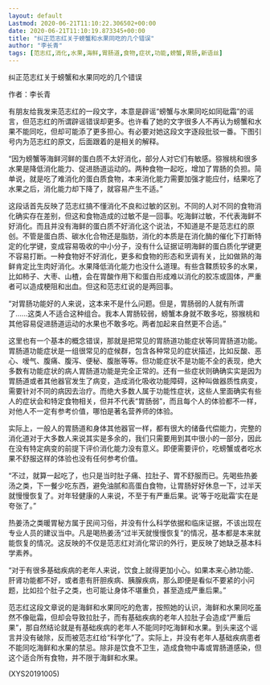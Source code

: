 ```yaml
---
layout: default
Lastmod: 2020-06-21T11:10:22.306502+00:00
date: 2020-06-21T11:10:19.873345+00:00
title: "纠正范志红关于螃蟹和水果同吃的几个错误"
author: "李长青"
tags: [范志红,消化,水果,海鲜,胃肠道,食物,症状,功能,螃蟹,胃肠,新语丝]
---
```


纠正范志红关于螃蟹和水果同吃的几个错误

作者：李长青

有朋友给我发来范志红的一段文字，本意是辟谣“螃蟹与水果同吃如同砒霜”的谣言，但范志红的所谓辟谣错误却更多。也许看了她的文字很多人不再认为螃蟹和水果不能同吃，但却可能添了更多担心。有必要对她这段文字逐段批驳一番。下图引号内为范志红的原文，后面跟着的是相关的解释。

“因为螃蟹等海鲜河鲜的蛋白质不太好消化，部分人对它们有敏感。猕猴桃和很多水果是降低消化能力、促进肠道运动的。两种食物一起吃，增加了胃肠的负担。简单说，就是吃了难消化的蛋白质食物，本来消化能力需要加强才能应付，结果吃了水果之后，消化能力却下降了，就容易产生不适。”

这段话首先反映了范志红搞不懂消化不良和过敏的区别。不同的人对不同的食物消化确实存在差别，但这和食物造成的过敏不是一回事。吃海鲜过敏，不代表海鲜不好消化。而且并没有海鲜的蛋白质不好消化这个说法，不知道是不是范志红的原创。不管是蛋白质、碳水化合物还是脂肪，消化的本质是在消化酶的催化下打断特定的化学键，变成容易吸收的中小分子，没有什么证据证明海鲜的蛋白质化学键更不容易打断。一种食物好不好消化，更多和食物的形态和烹调有关，比如做熟的海鲜肯定比生肉好消化。水果降低消化能力也没什么道理。有些含鞣质较多的水果，比如柿子、大枣、山楂，会在胃酸作用下和蛋白形成难以消化的胶冻或固体，严重者可以造成梗阻和出血。但这和范志红说的是两回事。

“对胃肠功能好的人来说，这本来不是什么问题。但是，胃肠弱的人就有所谓了......这类人不适合这种组合。我本人胃肠较弱，螃蟹本身就不敢多吃，猕猴桃和其他容易促进肠道运动的水果也不敢多吃。两者加起来自然更不合适。”

这里也有一个基本的概念错误，那就是把常见的胃肠道功能症状等同胃肠道功能。胃肠道功能症状是一组很常见的症候群，包含各种常见的症状描述，比如反酸、恶心、嗳气、腹痛、腹泻、便秘、腹胀等等。但功能症状不是功能不全的表现，绝大多数有功能症状的病人胃肠道功能是完全正常的。还有一些症状则确确实实是因为胃肠道或者其他器官发生了病变，造成消化吸收功能障碍，这种叫做器质性病变，需要针对不同的病因去治疗。而绝大多数人属于功能性症状，这些人里面确实有些人的症状会和特定食物相关，但并不代表“胃肠弱”，而且每个人的体验都不一样，对他人不一定有参考价值，哪怕是著名营养师的体验。

实际上，一般人的胃肠道和身体其他器官一样，都有很大的储备代偿能力，完整的消化道对于大多数人来说其实是多余的，我们只需要用到其中很小的一部分，因此在没有特定病变的前提下评价消化能力没有意义。即便需要评价，吃螃蟹或者吃水果不舒服这样的体验也没有任何参考价值。

“不过，就算一起吃了，也只是当时肚子痛、拉肚子、胃不舒服而已。先喝些热姜汤之类，下一餐少吃东西，避免油腻和高蛋白食物，让胃肠好好休息一下，过半天就慢慢恢复了。对年轻健康的人来说，不至于有严重后果。说‘等于吃砒霜’实在是夸张了。”

热姜汤之类暖胃秘方属于民间习俗，并没有什么科学依据和临床证据，不该出现在专业人员的建议当中。凡是喝热姜汤“过半天就慢慢恢复”的情况，基本都是本来就能恢复的情况。这反映的不仅是范志红对消化常识的外行，更反映了她缺乏基本科学素养。

“对于有很多基础疾病的老年人来说，饮食上就得更加小心。如果本来心肺功能、肝肾功能都不好，或者患有肝胆疾病、胰腺疾病，那么即便是看似不要紧的小问题，比如拉个肚子之类，也可能让身体不堪重负，甚至造成严重后果。”

范志红这段文章说的是海鲜和水果同吃的危害，按照她的认识，海鲜和水果同吃虽然不像砒霜，但却会导致拉肚子，而有基础疾病的老年人拉肚子会造成“严重后果”，那自然结论就是有基础疾病的老年人不能同时吃海鲜和水果。到头来这个谣言并没有破除，反而被范志红给“科学化”了。实际上，并没有老年人基础疾病患者不能同吃海鲜和水果的禁忌。除非是饮食不卫生，造成食物中毒或胃肠道感染，但这个适合所有食物，并不限于海鲜和水果。

(XYS20191005)


